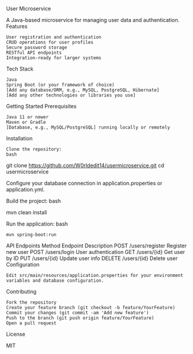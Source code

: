 
User Microservice

A Java-based microservice for managing user data and authentication.
Features

    User registration and authentication
    CRUD operations for user profiles
    Secure password storage
    RESTful API endpoints
    Integration-ready for larger systems

Tech Stack

    Java
    Spring Boot (or your framework of choice)
    [Add any database/ORM, e.g., MySQL, PostgreSQL, Hibernate]
    [Add any other technologies or libraries you use]

Getting Started
Prerequisites

    Java 11 or newer
    Maven or Gradle
    [Database, e.g., MySQL/PostgreSQL] running locally or remotely

Installation

    Clone the repository:
    bash

git clone https://github.com/W0rldedit14/usermicroservice.git
cd usermicroservice

Configure your database connection in application.properties or application.yml.

Build the project:
bash

mvn clean install

Run the application:
bash

    mvn spring-boot:run

API Endpoints
Method	Endpoint	Description
POST	/users/register	Register new user
POST	/users/login	User authentication
GET	/users/{id}	Get user by ID
PUT	/users/{id}	Update user info
DELETE	/users/{id}	Delete user
Configuration

    Edit src/main/resources/application.properties for your environment variables and database configuration.

Contributing

    Fork the repository
    Create your feature branch (git checkout -b feature/YourFeature)
    Commit your changes (git commit -am 'Add new feature')
    Push to the branch (git push origin feature/YourFeature)
    Open a pull request

License

MIT
